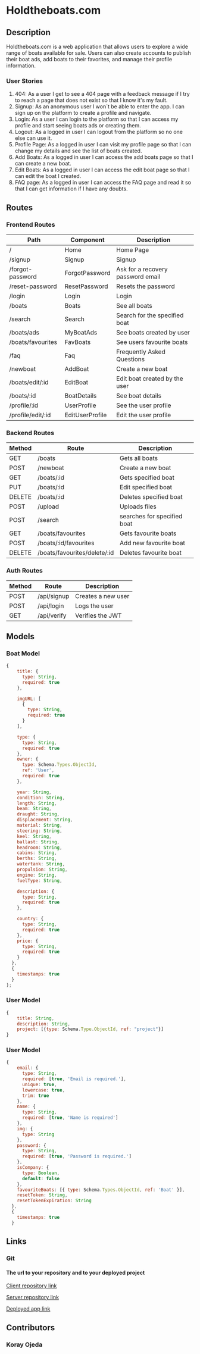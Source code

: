 # Holdtheboats.com

## Description

Holdtheboats.com is a web application that allows users to explore a wide range of boats available for sale. Users can also create accounts to publish their boat ads, add boats to their favorites, and manage their profile information.

### User Stories

1. 404: As a user I get to see a 404 page with a feedback message if I try to reach a page that does not exist so that I know it's my fault.
2. Signup: As an anonymous user I won´t be able to enter the app. I can sign up on the platform to create a profile and navigate.
3. Login: As a user I can login to the platform so that I can access my profile and start seeing boats ads or creating them.
4. Logout: As a logged in user I can logout from the platform so no one else can use it.
5. Profile Page: As a logged in user I can visit my profile page so that I can change my details and see the list of boats created.
6. Add Boats: As a logged in user I can access the add boats page so that I can create a new boat.
7. Edit Boats: As a logged in user I can access the edit boat page so that I can edit the boat I created.
8. FAQ page: As a logged in user I can access the FAQ page and read it so that I can get information if I have any doubts.

## Routes

### Frontend Routes

| Path              | Component       | Description                       |
| ----------------- | --------------- | --------------------------------- |
| /                 | Home            | Home Page                         |
| /signup           | Signup          | Signup                            |
| /forgot-password  | ForgotPassword  | Ask for a recovery password email |
| /reset-password   | ResetPassword   | Resets the password               |
| /login            | Login           | Login                             |
| /boats            | Boats           | See all boats                     |
| /search           | Search          | Search for the specified boat     |
| /boats/ads        | MyBoatAds       | See boats created by user         |
| /boats/favourites | FavBoats        | See users favourite boats         |
| /faq              | Faq             | Frequently Asked Questions        |
| /newboat          | AddBoat         | Create a new boat                 |
| /boats/edit/:id   | EditBoat        | Edit boat created by the user     |
| /boats/:id        | BoatDetails     | See boat details                  |
| /profile/:id      | UserProfile     | See the user profile              |
| /profile/edit/:id | EditUserProfile | Edit the user profile             |

### Backend Routes

| Method | Route                        | Description                 |
| ------ | ---------------------------- | --------------------------- |
| GET    | /boats                       | Gets all boats              |
| POST   | /newboat                     | Create a new boat           |
| GET    | /boats/:id                   | Gets specified boat         |
| PUT    | /boats/:id                   | Edit specified boat         |
| DELETE | /boats/:id                   | Deletes specified boat      |
| POST   | /upload                      | Uploads files               |
| POST   | /search                      | searches for specified boat |
| GET    | /boats/favourites            | Gets favourite boats        |
| POST   | /boats/:id/favourites        | Add new favourite boat      |
| DELETE | /boats/favourites/delete/:id | Deletes favourite boat      |

### Auth Routes

| Method | Route       | Description        |
| ------ | ----------- | ------------------ |
| POST   | /api/signup | Creates a new user |
| POST   | /api/login  | Logs the user      |
| GET    | /api/verify | Verifies the JWT   |

## Models

### Boat Model

```js
{
    title: {
      type: String,
      required: true
    },

    imgURL: [
      {
        type: String,
        required: true
      }
    ],

    type: {
      type: String,
      required: true
    },
    owner: {
      type: Schema.Types.ObjectId,
      ref: 'User',
      required: true
    },

    year: String,
    condition: String,
    length: String,
    beam: String,
    draught: String,
    displacement: String,
    material: String,
    steering: String,
    keel: String,
    ballast: String,
    headroom: String,
    cabins: String,
    berths: String,
    watertank: String,
    propulsion: String,
    engine: String,
    fuelType: String,

    description: {
      type: String,
      required: true
    },

    country: {
      type: String,
      required: true
    },
    price: {
      type: String,
      required: true
    }
  },
  {
    timestamps: true
  }
);
```

### User Model

```js
{
    title: String,
    description: String,
    project: [{type: Schema.Type.ObjectId, ref: "project"}]
}
```

### User Model

```js
{
    email: {
      type: String,
      required: [true, 'Email is required.'],
      unique: true,
      lowercase: true,
      trim: true
    },
    name: {
      type: String,
      required: [true, 'Name is required']
    },
    img: {
      type: String
    },
    password: {
      type: String,
      required: [true, 'Password is required.']
    },
    isCompany: {
      type: Boolean,
      default: false
    },
    favouriteBoats: [{ type: Schema.Types.ObjectId, ref: 'Boat' }],
    resetToken: String,
    resetTokenExpiration: String
  },
  {
    timestamps: true
  }
```

## Links

### Git

#### The url to your repository and to your deployed project

[Client repository link](https://github.com/koray16o/HoldtheBoats.com-client)

[Server repository link](https://github.com/koray16o/HoldtheBoats.com-server)

[Deployed app link](https://holdtheboats.netlify.app/login)

## Contributors

### Koray Ojeda
